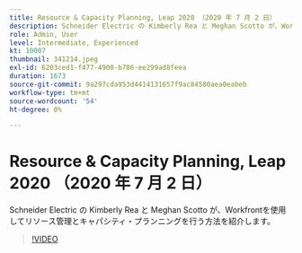 ```yaml
---
title: Resource & Capacity Planning, Leap 2020 （2020 年 7 月 2 日）
description: Schneider Electric の Kimberly Rea と Meghan Scotto が、Workfrontを使用してリソース管理とキャパシティ・プランニングを行う方法を紹介します。
role: Admin, User
level: Intermediate, Experienced
kt: 10007
thumbnail: 341214.jpeg
exl-id: 6203ced1-f477-4900-b786-ee299ad8feea
duration: 1673
source-git-commit: 9a297cda953d4414131657f9ac84580aea0eabeb
workflow-type: tm+mt
source-wordcount: '54'
ht-degree: 0%

---
```


# Resource &amp; Capacity Planning, Leap 2020 （2020 年 7 月 2 日）

Schneider Electric の Kimberly Rea と Meghan Scotto が、Workfrontを使用してリソース管理とキャパシティ・プランニングを行う方法を紹介します。

>[!VIDEO](https://video.tv.adobe.com/v/341214/?quality=12&learn=on)

